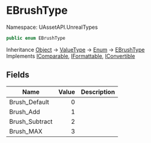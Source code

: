 # EBrushType

Namespace: UAssetAPI.UnrealTypes

```csharp
public enum EBrushType
```

Inheritance [Object](https://docs.microsoft.com/en-us/dotnet/api/system.object) → [ValueType](https://docs.microsoft.com/en-us/dotnet/api/system.valuetype) → [Enum](https://docs.microsoft.com/en-us/dotnet/api/system.enum) → [EBrushType](./uassetapi.unrealtypes.ebrushtype.md)<br>
Implements [IComparable](https://docs.microsoft.com/en-us/dotnet/api/system.icomparable), [IFormattable](https://docs.microsoft.com/en-us/dotnet/api/system.iformattable), [IConvertible](https://docs.microsoft.com/en-us/dotnet/api/system.iconvertible)

## Fields

| Name | Value | Description |
| --- | --: | --- |
| Brush_Default | 0 |  |
| Brush_Add | 1 |  |
| Brush_Subtract | 2 |  |
| Brush_MAX | 3 |  |
